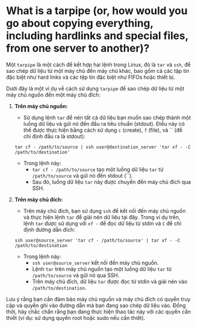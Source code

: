 # What is a tarpipe (or, how would you go about copying everything, including hardlinks and special files, from one server to another)?

Một `tarpipe` là một cách để kết hợp hai lệnh trong Linux, đó là `tar` và `ssh`, để sao chép dữ liệu từ một máy chủ đến máy chủ khác, bao gồm cả các tập tin đặc biệt như hard links và các tệp tin đặc biệt như FIFOs hoặc thiết bị.

Dưới đây là một ví dụ về cách sử dụng `tarpipe` để sao chép dữ liệu từ một máy chủ nguồn đến một máy chủ đích:

1. **Trên máy chủ nguồn:**
    - Sử dụng lệnh `tar` để nén tất cả dữ liệu bạn muốn sao chép thành một luồng dữ liệu và gửi nó đến đầu ra tiêu chuẩn (stdout). Điều này có thể được thực hiện bằng cách sử dụng `c` (create), `f` (file), và `` (để chỉ định đầu ra là stdout):
    
    ```
    tar cf - /path/to/source | ssh user@destination_server 'tar xf - -C /path/to/destination'
    
    ```
    
    - Trong lệnh này:
        - `tar cf - /path/to/source` tạo một luồng dữ liệu `tar` từ `/path/to/source` và gửi nó đến stdout (``).
        - Sau đó, luồng dữ liệu `tar` này được chuyển đến máy chủ đích qua SSH.
2. **Trên máy chủ đích:**
    - Trên máy chủ đích, bạn sử dụng `ssh` để kết nối đến máy chủ nguồn và thực hiện lệnh `tar` để giải nén dữ liệu tại đây. Trong ví dụ trên, lệnh `tar` được sử dụng với `xf -` để đọc dữ liệu từ stdin và `C` để chỉ định đường dẫn đích:
    
    ```
    ssh user@source_server 'tar cf - /path/to/source' | tar xf - -C /path/to/destination
    
    ```
    
    - Trong lệnh này:
        - `ssh user@source_server` kết nối đến máy chủ nguồn.
        - Lệnh `tar` trên máy chủ nguồn tạo một luồng dữ liệu `tar` từ `/path/to/source` và gửi nó qua SSH.
        - Trên máy chủ đích, dữ liệu `tar` được đọc từ stdin và giải nén vào `/path/to/destination`.

Lưu ý rằng bạn cần đảm bảo máy chủ nguồn và máy chủ đích có quyền truy cập và quyền ghi vào đường dẫn mà bạn đang sao chép dữ liệu vào. Đồng thời, hãy chắc chắn rằng bạn đang thực hiện thao tác này với các quyền cần thiết (ví dụ: sử dụng quyền root hoặc sudo nếu cần thiết).